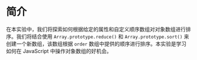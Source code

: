 # 简介

在本实验中，我们将探索如何根据给定的属性和自定义顺序数组对对象数组进行排序。我们将结合使用 `Array.prototype.reduce()` 和 `Array.prototype.sort()` 来创建一个新数组，该数组根据 `order` 数组中提供的顺序进行排序。本实验是学习如何在 JavaScript 中操作对象数组的好机会。
